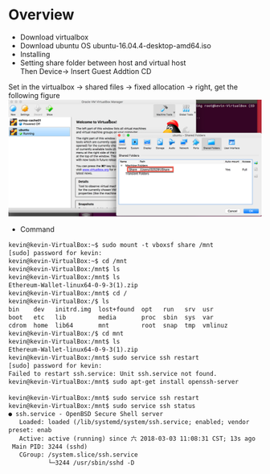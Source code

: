 # Overview
* Download virtualbox
* Download ubuntu OS 
ubuntu-16.04.4-desktop-amd64.iso
* Installing 
* Setting share folder between host and virtual host </br>
Then Device-> Insert Guest Addtion CD

Set in the virtualbox -> shared files -> fixed allocation -> right, get the following figure
![path](/picture/Sharefolder-path.png)

* Command
```
kevin@kevin-VirtualBox:~$ sudo mount -t vboxsf share /mnt
[sudo] password for kevin: 
kevin@kevin-VirtualBox:~$ cd /mnt
kevin@kevin-VirtualBox:/mnt$ ls
kevin@kevin-VirtualBox:/mnt$ ls
Ethereum-Wallet-linux64-0-9-3(1).zip
kevin@kevin-VirtualBox:/mnt$ cd /
kevin@kevin-VirtualBox:/$ ls
bin    dev   initrd.img  lost+found  opt   run   srv  usr
boot   etc   lib         media       proc  sbin  sys  var
cdrom  home  lib64       mnt         root  snap  tmp  vmlinuz
kevin@kevin-VirtualBox:/$ cd mnt
kevin@kevin-VirtualBox:/mnt$ ls
Ethereum-Wallet-linux64-0-9-3(1).zip
kevin@kevin-VirtualBox:/mnt$ sudo service ssh restart
[sudo] password for kevin: 
Failed to restart ssh.service: Unit ssh.service not found.
kevin@kevin-VirtualBox:/mnt$ sudo apt-get install openssh-server

kevin@kevin-VirtualBox:/mnt$ sudo service ssh restart
kevin@kevin-VirtualBox:/mnt$ sudo service ssh status
● ssh.service - OpenBSD Secure Shell server
   Loaded: loaded (/lib/systemd/system/ssh.service; enabled; vendor preset: enab
   Active: active (running) since 六 2018-03-03 11:08:31 CST; 13s ago
 Main PID: 3244 (sshd)
   CGroup: /system.slice/ssh.service
           └─3244 /usr/sbin/sshd -D

```
  
  
